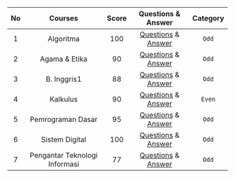 |**No**| **Courses** | **Score** | **Questions & Answer** | **Category** |
|:----:|:-----------:| :-------: | :--------------------: | :----------: |
|  1   |  Algoritma  |    100    | [Questions](https://github.com/Me-n-Friends/College-Life-UBM/blob/main/2020%20Generation/First%20Semester/UTS/S_UTS_AVV_Algo.pdf) & [Answer](https://github.com/Me-n-Friends/College-Life-UBM/blob/main/2020%20Generation/First%20Semester/UTS/J_UTS_AVV_Algo.pdf) | ``Odd``          |
|  2   |Agama & Etika|     90    | [Questions](https://github.com/Me-n-Friends/College-Life-UBM/blob/main/2020%20Generation/First%20Semester/UTS/S_UTS_AVV_AgamaEtika.pdf) & [Answer](https://github.com/Me-n-Friends/College-Life-UBM/blob/main/2020%20Generation/First%20Semester/UTS/J_UTS_AVV_AgamaEtika.pdf) | `Odd` |
|  3   | B. Inggris1 |     88    | [Questions](https://github.com/Me-n-Friends/College-Life-UBM/blob/main/2020%20Generation/First%20Semester/UTS/S_UTS_AVV_Ingg1.pdf) & [Answer](https://drive.google.com/file/d/13-2h6yDGg2J1J9mySlRpCXzMUqZrgshO/view) | `Odd` |
|  4   |  Kalkulus   |     90    | [Questions](https://github.com/Me-n-Friends/College-Life-UBM/blob/main/2020%20Generation/First%20Semester/UTS/S_UTS_K_Kalkulus.pdf) & [Answer](https://github.com/Me-n-Friends/College-Life-UBM/blob/main/2020%20Generation/First%20Semester/UTS/J_UTS_K_Kalkulus.pdf) | `Even` |
|  5   |Pemrograman Dasar| 95    | [Questions](https://github.com/Me-n-Friends/College-Life-UBM/blob/main/2020%20Generation/First%20Semester/UTS/S_UTS_AVV_PemDas.pdf) & [Answer](https://github.com/Me-n-Friends/College-Life-UBM/blob/main/2020%20Generation/First%20Semester/UTS/J_UTS_AVV_PemDas.pdf) | `Odd` |
|  6   |Sistem Digital|   100    | [Questions](https://github.com/Me-n-Friends/College-Life-UBM/blob/main/2020%20Generation/First%20Semester/UTS/S_UTS_AVV_SisDig.pdf) & [Answer](https://github.com/Me-n-Friends/College-Life-UBM/blob/main/2020%20Generation/First%20Semester/UTS/J_UTS_AVV_SisDig.pdf) | `Odd` |
|  7   |Pengantar Teknologi Informasi|   77    | [Questions](https://github.com/janeclrst/College-Life-UBM/blob/main/2020%20Generation/First%20Semester/UTS/S_UTS_JCL_PTI.pdf) & [Answer](https://github.com/janeclrst/College-Life-UBM/blob/main/2020%20Generation/First%20Semester/UTS/J_UTS_JCL_PTI.pdf) | `Odd` |
